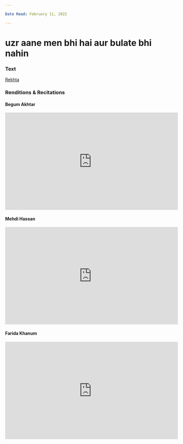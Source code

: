 ```yaml
---

Date Read: February 11, 2022

---
```


# uzr aane men bhi hai aur bulate bhi nahin

### Text
[Rekhta](https://www.rekhta.org/ghazals/uzr-aane-men-bhii-hai-aur-bulaate-bhii-nahiin-dagh-dehlvi-ghazals-3?lang=ur)

### Renditions & Recitations

#### Begum Akhtar

<iframe width="560" height="315" src="https://www.youtube.com/embed/eOWxwTdyht4" title="YouTube video player" frameborder="0" allow="accelerometer; autoplay; clipboard-write; encrypted-media; gyroscope; picture-in-picture" allowfullscreen></iframe>

#### Mehdi Hassan

<iframe width="560" height="315" src="https://www.youtube.com/embed/8WJbTcfln-c" title="YouTube video player" frameborder="0" allow="accelerometer; autoplay; clipboard-write; encrypted-media; gyroscope; picture-in-picture" allowfullscreen></iframe>

#### Farida Khanum

<iframe width="560" height="315" src="https://www.youtube.com/embed/Mnknl7MRU0g" title="YouTube video player" frameborder="0" allow="accelerometer; autoplay; clipboard-write; encrypted-media; gyroscope; picture-in-picture" allowfullscreen></iframe>

